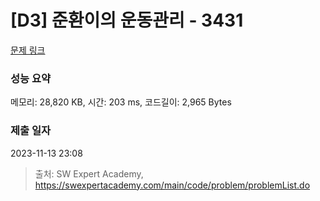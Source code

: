 # [D3] 준환이의 운동관리 - 3431 

[문제 링크](https://swexpertacademy.com/main/code/problem/problemDetail.do?contestProbId=AWE_ZXcqAAMDFAV2) 

### 성능 요약

메모리: 28,820 KB, 시간: 203 ms, 코드길이: 2,965 Bytes

### 제출 일자

2023-11-13 23:08



> 출처: SW Expert Academy, https://swexpertacademy.com/main/code/problem/problemList.do